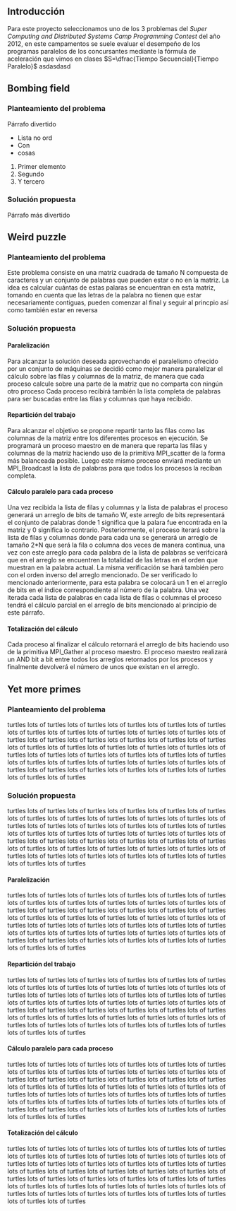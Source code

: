 ## Introducción

Para este proyecto seleccionamos uno de los 3 problemas del *Super Computing and Distributed Systems Camp Programming Contest* del año 2012, en este campamentos se suele evaluar el desempeño de los programas paralelos de los concursantes mediante la fórmula de aceleración que vimos en clases $S=\dfrac{Tiempo Secuencial}{Tiempo Paralelo}$  asdasdasd

## Bombing field

### Planteamiento del problema

Párrafo divertido

* Lista no ord
* Con 
* cosas 

1. Primer elemento
1. Segundo
1. Y tercero

### Solución propuesta

Párrafo más divertido

## Weird puzzle

### Planteamiento del problema

Este problema consiste en una matriz cuadrada de tamaño N compuesta de caracteres y un conjunto
de palabras que pueden estar o no en la matriz. La idea es calcular cuántas de estas palaras se
encuentran en esta matriz, tomando en cuenta que las letras de la palabra no tienen que estar
necesariamente contiguas, pueden comenzar al final y seguir al princpio así como también estar
en reversa

### Solución propuesta

#### Paralelización

Para alcanzar la solución deseada aprovechando el paralelismo ofrecido por un conjunto de máquinas
se decidió como mejor manera paralelizar el cálculo sobre las filas y columnas de la matriz, de
manera que cada proceso calcule sobre una parte de la matriz que no comparta con ningún otro proceso
Cada proceso recibirá también la lista completa de palabras para ser buscadas entre las filas y columnas
que haya recibido.

#### Repartición del trabajo

Para alcanzar el objetivo se propone repartir tanto las filas como las columnas de la matriz entre
los diferentes procesos en ejecución. Se programará un proceso maestro en de manera que reparta las
filas y columnas de la matriz haciendo uso de la primitiva MPI_scatter de la forma más balanceada
posible. Luego este mismo proceso enviará mediante un MPI_Broadcast la lista de palabras para que
todos los procesos la reciban completa.

#### Cálculo paralelo para cada proceso

Una vez recibida la lista de filas y columnas y la lista de palabras el proceso generará un arreglo de bits
de tamaño W, este arreglo de bits representará el conjunto de palabras donde 1 significa que la palara fue
encontrada en la matriz y 0 significa lo contrario. Posteriormente, el proceso iterará sobre la lista
de filas y columnas donde para cada una se generará un arreglo de tamaño 2*N que será la fila o columna
dos veces de manera continua, una vez con este arreglo para cada palabra de la lista de palabras se
verifcicará que en el arreglo se encuentren la totalidad de las letras en el orden que muestran en la palabra
actual. La misma verificación se hará también pero con el orden inverso del arreglo mencionado. De ser verificado
lo mencionado anteriormente, para esta palabra se colocará un 1 en el arreglo de bits en el índice correspondiente
al número de la palabra. Una vez iterada cada lista de palabras en cada lista de filas o columnas el proceso tendrá
el cálculo parcial en el arreglo de bits mencionado al principio de este párrafo.

#### Totalización del cálculo

Cada proceso al finalizar el cálculo retornará el arreglo de bits haciendo uso de la primitiva MPI_Gather al
proceso maestro. El proceso maestro realizará un AND bit a bit entre todos los arreglos retornados por los
procesos y finalmente devolverá el número de unos que existan en el arreglo.

## Yet more primes

### Planteamiento del problema

turtles lots of turtles lots of turtles lots of turtles lots of turtles lots of turtles lots of turtles lots of turtles lots of turtles lots of turtles lots of turtles lots of turtles lots of turtles lots of turtles lots of turtles lots of turtles lots of turtles lots of turtles lots of turtles lots of turtles lots of turtles lots of turtles lots of turtles lots of turtles lots of turtles lots of turtles lots of turtles lots of turtles lots of turtles lots of turtles lots of turtles lots of turtles lots of turtles lots of turtles lots of turtles lots of turtles lots of turtles lots of turtles lots of turtles lots of turtles lots of turtles

### Solución propuesta

turtles lots of turtles lots of turtles lots of turtles lots of turtles lots of turtles lots of turtles lots of turtles lots of turtles lots of turtles lots of turtles lots of turtles lots of turtles lots of turtles lots of turtles lots of turtles lots of turtles lots of turtles lots of turtles lots of turtles lots of turtles lots of turtles lots of turtles lots of turtles lots of turtles lots of turtles lots of turtles lots of turtles lots of turtles lots of turtles lots of turtles lots of turtles lots of turtles lots of turtles lots of turtles lots of turtles lots of turtles lots of turtles lots of turtles lots of turtles lots of turtles

#### Paralelización

turtles lots of turtles lots of turtles lots of turtles lots of turtles lots of turtles lots of turtles lots of turtles lots of turtles lots of turtles lots of turtles lots of turtles lots of turtles lots of turtles lots of turtles lots of turtles lots of turtles lots of turtles lots of turtles lots of turtles lots of turtles lots of turtles lots of turtles lots of turtles lots of turtles lots of turtles lots of turtles lots of turtles lots of turtles lots of turtles lots of turtles lots of turtles lots of turtles lots of turtles lots of turtles lots of turtles lots of turtles lots of turtles lots of turtles lots of turtles lots of turtles

#### Repartición del trabajo

turtles lots of turtles lots of turtles lots of turtles lots of turtles lots of turtles lots of turtles lots of turtles lots of turtles lots of turtles lots of turtles lots of turtles lots of turtles lots of turtles lots of turtles lots of turtles lots of turtles lots of turtles lots of turtles lots of turtles lots of turtles lots of turtles lots of turtles lots of turtles lots of turtles lots of turtles lots of turtles lots of turtles lots of turtles lots of turtles lots of turtles lots of turtles lots of turtles lots of turtles lots of turtles lots of turtles lots of turtles lots of turtles lots of turtles lots of turtles lots of turtles

#### Cálculo paralelo para cada proceso

turtles lots of turtles lots of turtles lots of turtles lots of turtles lots of turtles lots of turtles lots of turtles lots of turtles lots of turtles lots of turtles lots of turtles lots of turtles lots of turtles lots of turtles lots of turtles lots of turtles lots of turtles lots of turtles lots of turtles lots of turtles lots of turtles lots of turtles lots of turtles lots of turtles lots of turtles lots of turtles lots of turtles lots of turtles lots of turtles lots of turtles lots of turtles lots of turtles lots of turtles lots of turtles lots of turtles lots of turtles lots of turtles lots of turtles lots of turtles lots of turtles

#### Totalización del cálculo

turtles lots of turtles lots of turtles lots of turtles lots of turtles lots of turtles lots of turtles lots of turtles lots of turtles lots of turtles lots of turtles lots of turtles lots of turtles lots of turtles lots of turtles lots of turtles lots of turtles lots of turtles lots of turtles lots of turtles lots of turtles lots of turtles lots of turtles lots of turtles lots of turtles lots of turtles lots of turtles lots of turtles lots of turtles lots of turtles lots of turtles lots of turtles lots of turtles lots of turtles lots of turtles lots of turtles lots of turtles lots of turtles lots of turtles lots of turtles lots of turtles

